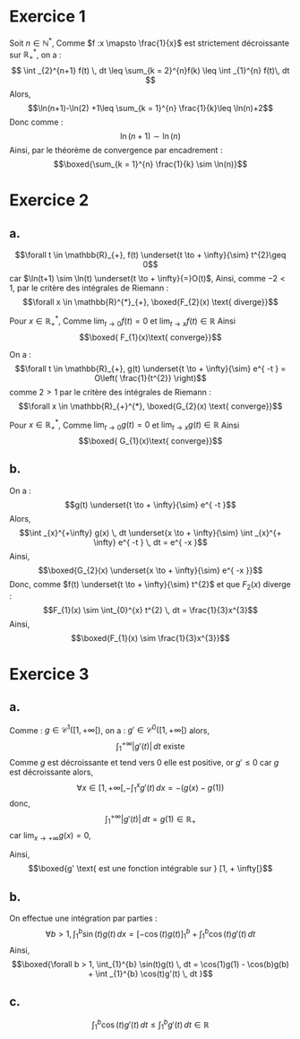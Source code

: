 # Exercice 1
Soit $n \in \mathbb{N}^{*}$, 
Comme $f :x \mapsto \frac{1}{x}$ est strictement décroissante sur $\mathbb{R}^{*}_{+}$, on a : 
$$ \int  _{2}^{n+1} f(t) \, dt \leq \sum_{k = 2}^{n}f(k) \leq \int _{1}^{n} f(t)\, dt $$
Alors, 
$$\ln(n+1)-\ln(2) +1\leq \sum_{k = 1}^{n} \frac{1}{k}\leq \ln(n)+2$$
Donc comme :
$$\ln(n+1) \sim \ln(n)$$
Ainsi, par le théorème de convergence par encadrement :
$$\boxed{\sum_{k = 1}^{n} \frac{1}{k} \sim \ln(n)}$$

# Exercice 2
## a.
$$\forall t \in \mathbb{R}_{+}, f(t) \underset{t \to + \infty}{\sim} t^{2}\geq 0$$
car $\ln(t+1) \sim \ln(t) \underset{t \to + \infty}{=}O(t)$, 
Ainsi, comme $-2 < 1$, par le critère des intégrales de Riemann : 
$$\forall x \in \mathbb{R}^{*}_{+}, \boxed{F_{2}(x) \text{ diverge}}$$

Pour $x \in \mathbb{R}_{+}^{*}$, 
Comme $\lim_{ t \to 0 } f(t) =0$ et $\lim_{ t \to x } f(t) \in \mathbb{R}$ Ainsi
$$\boxed{ F_{1}(x)\text{ converge}}$$

On a :
$$\forall t \in \mathbb{R}_{+}, g(t) \underset{t \to + \infty}{\sim} e^{ -t } = O\left( \frac{1}{t^{2}} \right)$$
comme $2>1$ par le critère des intégrales de Riemann : 
$$\forall x \in \mathbb{R}_{+}^{*}, \boxed{G_{2}(x) \text{ converge}}$$

Pour $x \in \mathbb{R}_{+}^{*}$, 
Comme $\lim_{ t \to 0 } g(t) = 0$ et $\lim_{ t \to x } g(t) \in \mathbb{R}$ Ainsi
$$\boxed{ G_{1}(x)\text{ converge}}$$

## b.
On a : 
$$g(t) \underset{t \to + \infty}{\sim} e^{ -t }$$
Alors, 
$$\int _{x}^{+\infty} g(x) \, dt \underset{x \to + \infty}{\sim} \int _{x}^{+ \infty} e^{ -t } \, dt = e^{ -x }$$
Ainsi, 
$$\boxed{G_{2}(x) \underset{x \to + \infty}{\sim} e^{ -x }}$$
Donc, 
comme $f(t) \underset{t \to + \infty}{\sim} t^{2}$ et que $F_{2}(x)$ diverge : 
$$F_{1}(x) \sim \int_{0}^{x} t^{2} \, dt = \frac{1}{3}x^{3}$$
Ainsi, 
$$\boxed{F_{1}(x) \sim \frac{1}{3}x^{3}}$$

# Exercice 3
## a.
Comme : $g \in \mathcal{C}^{1}([1, + \infty[)$, on a : $g' \in \mathcal{C}^{0}([1, + \infty[)$ alors, 
$$\int _{1}^{+ \infty} \left| g'(t)\right| \, dt \text{ existe}$$
Comme $g$ est décroissante et tend vers $0$ elle est positive, or $g'\leq 0$ car $g$ est décroissante alors, 
$$\forall x \in [1, + \infty[, -\int _{1}^{x} g'(t) \, dx = -(g(x)-g(1))$$
donc, 
$$\int_{1}^{+ \infty} \left| g'(t) \right| \, dt = g(1) \in \mathbb{R}_{+}$$
car $\lim_{ x \to +\infty } g(x) = 0$, 

Ainsi, 
$$\boxed{g' \text{ est une fonction intégrable sur } [1, + \infty[}$$


## b.
On effectue une intégration par parties : 
$$\forall b > 1, \int_{1}^{b} \sin(t)g(t) \, dx = [-\cos(t)g(t)]_{1}^{b} + \int _{1}^{b} \cos(t)g'(t) \, dt$$
Ainsi, 
$$\boxed{\forall b > 1, \int_{1}^{b} \sin(t)g(t)  \, dt = \cos(1)g(1) - \cos(b)g(b) + \int _{1}^{b} \cos(t)g'(t) \, dt }$$


## c.
$$\int _{1}^{b} \cos(t)g'(t) \, dt \leq \int _{1}^{b} g'(t)\, dt \in \mathbb{R} $$

